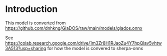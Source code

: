 # Introduction

This model is converted from
https://github.com/dnhkng/GlaDOS/raw/main/models/glados.onnx

See https://colab.research.google.com/drive/1m3Zr8H1RJaoZu4Y7hpQlav5vhtw3A513?usp=sharing
for how the model is convered to sherpa-onnx
